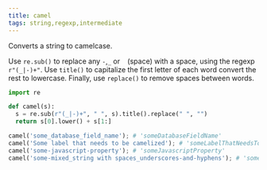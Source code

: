 ```yaml
---
title: camel
tags: string,regexp,intermediate
---
```


Converts a string to camelcase.

Use `re.sub()` to replace any `-`,`_` or ` ` (space) with a space, using the regexp `r"(_|-)+"`.
Use `title()` to capitalize the first letter of each word convert the rest to lowercase.
Finally, use `replace()` to remove spaces between words.

```py
import re

def camel(s):
  s = re.sub(r"(_|-)+", " ", s).title().replace(" ", "")
  return s[0].lower() + s[1:]
```

```py
camel('some_database_field_name'); # 'someDatabaseFieldName'
camel('Some label that needs to be camelized'); # 'someLabelThatNeedsToBeCamelized'
camel('some-javascript-property'); # 'someJavascriptProperty'
camel('some-mixed_string with spaces_underscores-and-hyphens'); # 'someMixedStringWithSpacesUnderscoresAndHyphens'
```
